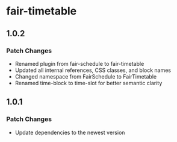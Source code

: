 # fair-timetable

## 1.0.2

### Patch Changes

- Renamed plugin from fair-schedule to fair-timetable
- Updated all internal references, CSS classes, and block names
- Changed namespace from FairSchedule to FairTimetable
- Renamed time-block to time-slot for better semantic clarity

## 1.0.1

### Patch Changes

- Update dependencies to the newest version
